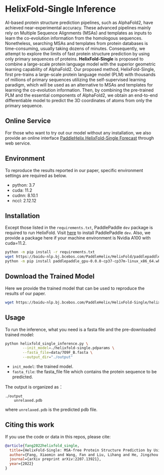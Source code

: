 # HelixFold-Single Inference

AI-based protein structure prediction pipelines, such as AlphaFold2, have achieved near-experimental accuracy. These advanced pipelines mainly rely on Multiple Sequence Alignments (MSAs) and templates as inputs to learn the co-evolution information from the homologous sequences. Nonetheless, searching MSAs and templates from protein databases is time-consuming, usually taking dozens of minutes. Consequently, we attempt to explore the limits of fast protein structure prediction by using only primary sequences of proteins. **HelixFold-Single** is proposed to combine a large-scale protein language model with the superior geometric learning capability of AlphaFold2. Our proposed method, HelixFold-Single, first pre-trains a large-scale protein language model (PLM) with thousands of millions of primary sequences utilizing the self-supervised learning paradigm, which will be used as an alternative to MSAs and templates for learning the co-evolution information. Then, by combining the pre-trained PLM and the essential components of AlphaFold2, we obtain an end-to-end differentiable model to predict the 3D coordinates of atoms from only the primary sequence. 

## Online Service
For those who want to try out our model without any installation, we also provide an online interface [PaddleHelix HelixFold-Single Forecast](https://paddlehelix.baidu.com/app/drug/protein-single/forecast) through web service.

## Environment
To reproduce the results reported in our paper, specific environment settings are required as below.

- python: 3.7
- cuda: 11.2
- cudnn: 8.10.1
- nccl: 2.12.12


## Installation
Except those listed in the `requirements.txt`, PaddlePaddle `dev` package is required to run HelixFold.
Visit [here](https://www.paddlepaddle.org.cn/install/quick?docurl=/documentation/docs/zh/develop/install/pip/linux-pip.html) to 
install PaddlePaddle `dev`. Also, we provide a package here if your machine environment is Nvidia A100 with
cuda=11.2.

```bash
python -m pip install -r requirements.txt
wget https://baidu-nlp.bj.bcebos.com/PaddleHelix/HelixFold/paddlepaddle_gpu-0.0.0-cp37-cp37m-linux_x86_64.whl
python -m pip install paddlepaddle_gpu-0.0.0-cp37-cp37m-linux_x86_64.whl
```

## Download the Trained Model
Here we provide the trained model that can be used to reproduce the results of our paper.

```bash
wget https://baidu-nlp.bj.bcebos.com/PaddleHelix/HelixFold-Single/helixfold-single.pdparams
```

## Usage
To run the inference, what you need is a fasta file and the pre-downloaded trained model:

```bash
python helixfold_single_inference.py \
        --init_model=./helixfold-single.pdparams \
        --fasta_file=data/7O9F_B.fasta \
        --output_dir="./output" 
```

- `init_model`: the trained model.
- `fasta_file`: the fasta_file file which contains the protein sequence to be predicted.

The output is organized as：

    ./output
        unrelaxed.pdb

where `unrelaxed.pdb` is the predicted pdb file.

## Citing this work

If you use the code or data in this repos, please cite:

```bibtex
@article{fang2022helixfold_single,
  title={HelixFold-Single: MSA-free Protein Structure Prediction by Using Protein Language Model as an Alternative},
  author={Fang, Xiaomin and Wang, Fan and Liu, Lihang and He, Jingzhou and Lin, Dayong and Xiang, Yingfei and Zhang, Xiaonan and Wu, Hua and Li, Hui and Song, Le},
  journal={arXiv preprint arXiv:2207.13921},
  year={2022}
}
```
